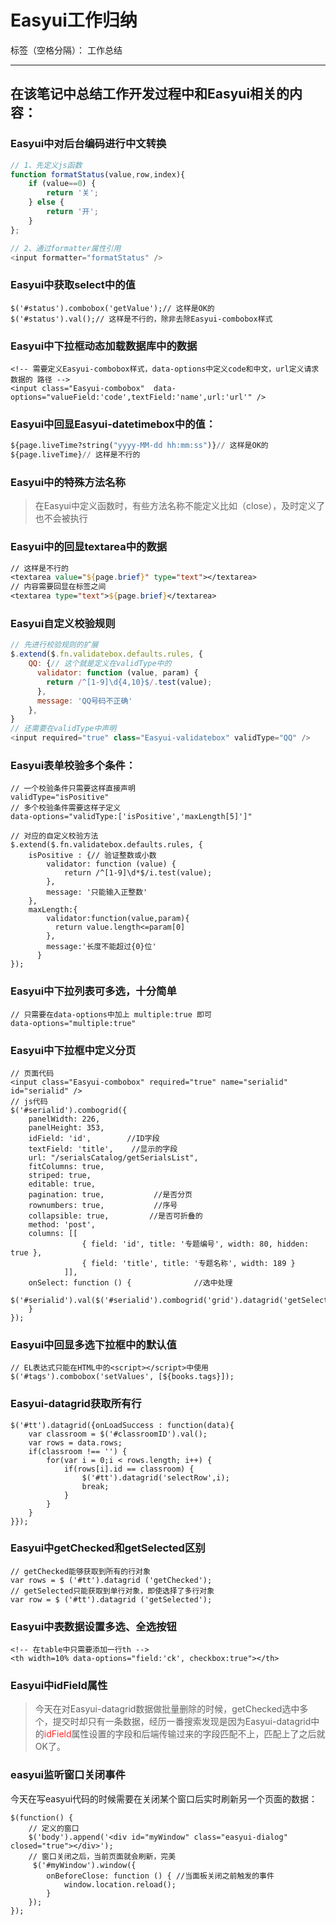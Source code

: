 ﻿# Easyui工作归纳

标签（空格分隔）： 工作总结

---

## 在该笔记中总结工作开发过程中和Easyui相关的内容：

### Easyui中对后台编码进行中文转换

``` js
// 1、先定义js函数
function formatStatus(value,row,index){
    if (value==0) {
        return '关';
    } else {
        return '开';
    } 
};

// 2、通过formatter属性引用
<input formatter="formatStatus" />
``` 

### Easyui中获取select中的值

``` jQuery
$('#status').combobox('getValue');// 这样是OK的
$('#status').val();// 这样是不行的，除非去除Easyui-combobox样式
``` 

###  Easyui中下拉框动态加载数据库中的数据

``` 
<!-- 需要定义Easyui-combobox样式，data-options中定义code和中文，url定义请求数据的 路径 -->
<input class="Easyui-combobox"  data-options="valueField:'code',textField:'name',url:'url'" />
```

### Easyui中回显Easyui-datetimebox中的值：

``` el
${page.liveTime?string("yyyy-MM-dd hh:mm:ss")}// 这样是OK的
${page.liveTime}// 这样是不行的
```

### Easyui中的特殊方法名称

 > 在Easyui中定义函数时，有些方法名称不能定义比如（close），及时定义了也不会被执行
 
### Easyui中的回显textarea中的数据

``` jsp
// 这样是不行的
<textarea value="${page.brief}" type="text"></textarea>
// 内容需要回显在标签之间
<textarea type="text">${page.brief}</textarea>
```

### Easyui自定义校验规则

``` js
// 先进行校验规则的扩展
$.extend($.fn.validatebox.defaults.rules, {
    QQ: {// 这个就是定义在validType中的
      validator: function (value, param) {
        return /^[1-9]\d{4,10}$/.test(value);
      },
      message: 'QQ号码不正确'
    },
}
// 还需要在validType中声明
<input required="true" class="Easyui-validatebox" validType="QQ" />
```

### Easyui表单校验多个条件：

``` 
// 一个校验条件只需要这样直接声明
validType="isPositive"
// 多个校验条件需要这样子定义
data-options="validType:['isPositive','maxLength[5]']"

// 对应的自定义校验方法
$.extend($.fn.validatebox.defaults.rules, {
	isPositive : {// 验证整数或小数
        validator: function (value) {
            return /^[1-9]\d*$/i.test(value);
        },
        message: '只能输入正整数'
    },
    maxLength:{
        validator:function(value,param){
          return value.length<=param[0]
        },
        message:'长度不能超过{0}位'
      }
});
```

### Easyui中下拉列表可多选，十分简单

```
// 只需要在data-options中加上 multiple:true 即可
data-options="multiple:true"
```

### Easyui中下拉框中定义分页

```
// 页面代码
<input class="Easyui-combobox" required="true" name="serialid" id="serialid" />
// js代码
$('#serialid').combogrid({
	panelWidth: 226,
	panelHeight: 353,
	idField: 'id',        //ID字段  
	textField: 'title',    //显示的字段  
	url: "/serialsCatalog/getSerialsList",
	fitColumns: true,
	striped: true,
	editable: true,
	pagination: true,           //是否分页
	rownumbers: true,           //序号
	collapsible: true,         //是否可折叠的
	method: 'post',
	columns: [[
				{ field: 'id', title: '专题编号', width: 80, hidden: true },
				{ field: 'title', title: '专题名称', width: 189 }
			]],
	onSelect: function () {              //选中处理
		$('#serialid').val($('#serialid').combogrid('grid').datagrid('getSelected').Gender);
    }
});
```

### Easyui中回显多选下拉框中的默认值

```
// EL表达式只能在HTML中的<script></script>中使用
$('#tags').combobox('setValues', [${books.tags}]);
```

### Easyui-datagrid获取所有行

```
$('#tt').datagrid({onLoadSuccess : function(data){
	var classroom = $('#classroomID').val();
	var rows = data.rows;
	if(classroom !== '') {
		for(var i = 0;i < rows.length; i++) {
			if(rows[i].id == classroom) {
		    	$('#tt').datagrid('selectRow',i);
				break;
			}
		}
	}
}});
```

### Easyui中getChecked和getSelected区别

``` 
// getChecked能够获取到所有的行对象
var rows = $ ('#tt').datagrid ('getChecked');
// getSelected只能获取到单行对象，即使选择了多行对象
var row = $ ('#tt').datagrid ('getSelected');
``` 

### Easyui中表数据设置多选、全选按钮

``` 
<!-- 在table中只需要添加一行th -->
<th width=10% data-options="field:'ck', checkbox:true"></th>
``` 

### Easyui中idField属性

 > 今天在对Easyui-datagrid数据做批量删除的时候，getChecked选中多个，提交时却只有一条数据，经历一番搜索发现是因为Easyui-datagrid中的<font color="FF2D2D">idField</font>属性设置的字段和后端传输过来的字段匹配不上，匹配上了之后就OK了。

### easyui监听窗口关闭事件

今天在写easyui代码的时候需要在关闭某个窗口后实时刷新另一个页面的数据：

```
$(function() {
    // 定义的窗口
	$('body').append('<div id="myWindow" class="easyui-dialog" closed="true"></div>');
	// 窗口关闭之后，当前页面就会刷新，完美
	 $('#myWindow').window({
        onBeforeClose: function () { //当面板关闭之前触发的事件
        	window.location.reload();
        }
    });
});
```